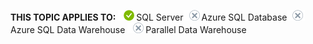 <Token>**THIS TOPIC APPLIES TO:** ![yes](media/yes.png)SQL Server![no](media/no.png)Azure SQL Database![no](media/no.png)Azure SQL Data Warehouse ![no](media/no.png)Parallel Data Warehouse </Token>


